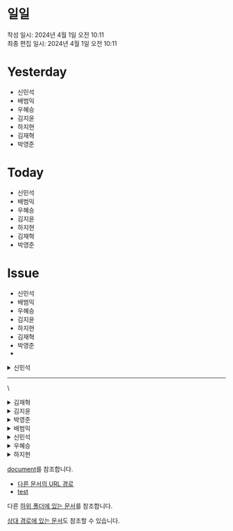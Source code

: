 # 일일

작성 일시: 2024년 4월 1일 오전 10:11 <br>
최종 편집 일시: 2024년 4월 1일 오전 10:11 <br>

# Yesterday

- 신민석
- 배범익
- 우혜승
- 김지윤
- 하지현
- 김재혁
- 박영준

# Today

- 신민석
- 배범익
- 우혜승
- 김지윤
- 하지현
- 김재혁
- 박영준

# Issue

- 신민석
- 배범익
- 우혜승
- 김지윤
- 하지현
- 김재혁
- 박영준
- 
<details>
<summary>신민석</summary>
<div markdown="1">
안녕
</div>
</details>

---
\

<details>
<summary>김재혁</summary>
<div markdown="1">
안녕
</div>
</details>
<details>
<summary>김지윤</summary>
<div markdown="1">
안녕
</div>
</details>
<details>
<summary>박영준</summary>
<div markdown="1">
안녕
</div>
</details>
<details>
<summary>배범익</summary>
<div markdown="1">
안녕
</div>
</details>
<details>
<summary>신민석</summary>
<div markdown="1">
안녕
</div>
</details>
<details>
<summary>우혜승</summary>
<div markdown="1">
안녕
</div>
</details>
<details>
<summary>하지현</summary>
<div markdown="1">
안녕
</div>
</details>

[document](doc2.mdx)를 참조합니다.
- [다른 문서의 URL 경로](./installation)
- [test](test/test2.md)

다른 [하위 폴더에 있는 문서](test/test2.md)를 참조합니다.

[상대 경로에 있는 문서](test/test2.md)도 참조할 수 있습니다.